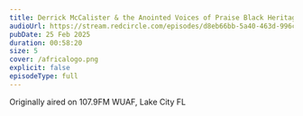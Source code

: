 ```yaml
---
title: Derrick McCalister & the Anointed Voices of Praise Black Heritage Program
audioUrl: https://stream.redcircle.com/episodes/d8eb66bb-5a40-463d-996c-476177ccf0e2/stream.mp3
pubDate: 25 Feb 2025
duration: 00:58:20
size: 5
cover: /africalogo.png
explicit: false
episodeType: full
---
```

Originally aired on 107.9FM WUAF, Lake City FL